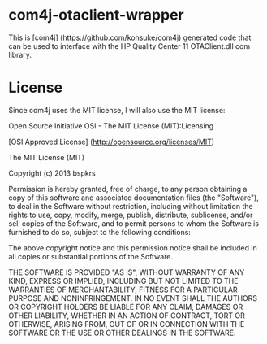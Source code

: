 com4j-otaclient-wrapper
=======================

This is [com4j] (https://github.com/kohsuke/com4j) generated code that can be used to interface with the HP Quality Center 11 OTAClient.dll com library.

License
=======
Since com4j uses the MIT license, I will also use the MIT license:

Open Source Initiative OSI - The MIT License (MIT):Licensing 

[OSI Approved License] (http://opensource.org/licenses/MIT)

The MIT License (MIT)

Copyright (c) 2013 bspkrs

Permission is hereby granted, free of charge, to any person obtaining a copy of this software and associated documentation files (the "Software"), to deal in the Software without restriction, including without limitation the rights to use, copy, modify, merge, publish, distribute, sublicense, and/or sell copies of the Software, and to permit persons to whom the Software is furnished to do so, subject to the following conditions:

The above copyright notice and this permission notice shall be included in all copies or substantial portions of the Software.

THE SOFTWARE IS PROVIDED "AS IS", WITHOUT WARRANTY OF ANY KIND, EXPRESS OR IMPLIED, INCLUDING BUT NOT LIMITED TO THE WARRANTIES OF MERCHANTABILITY, FITNESS FOR A PARTICULAR PURPOSE AND NONINFRINGEMENT. IN NO EVENT SHALL THE AUTHORS OR COPYRIGHT HOLDERS BE LIABLE FOR ANY CLAIM, DAMAGES OR OTHER LIABILITY, WHETHER IN AN ACTION OF CONTRACT, TORT OR OTHERWISE, ARISING FROM, OUT OF OR IN CONNECTION WITH THE SOFTWARE OR THE USE OR OTHER DEALINGS IN THE SOFTWARE.
